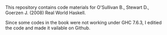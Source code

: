 This repository contains code materials for O'Sullivan B., Stewart D., Goerzen J. (2008) Real World Haskell.

Since some codes in the book were not working under GHC 7.6.3, I editied the code and made it vailable on Github.

